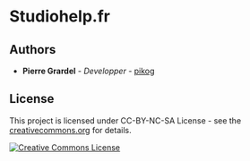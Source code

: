 # Studiohelp.fr

## Authors

* **Pierre Grardel** - *Developper* - [pikog](https://github.com/pikog)

## License

This project is licensed under CC-BY-NC-SA License - see the  [creativecommons.org](http://creativecommons.org/licenses/by-nc-sa/4.0/ "Creative Commons License") for details.

[![Creative Commons License](https://i.creativecommons.org/l/by-nc-sa/4.0/88x31.png)](http://creativecommons.org/licenses/by-nc-sa/4.0/ "Creative Commons License")
